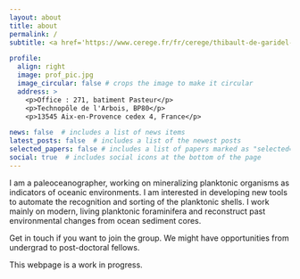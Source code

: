 ```yaml
---
layout: about
title: about
permalink: /
subtitle: <a href='https://www.cerege.fr/fr/cerege/thibault-de-garidel-thoron/'>CNRS-CEREGE</a>. Aix-en-Provence, France.

profile:
  align: right
  image: prof_pic.jpg
  image_circular: false # crops the image to make it circular
  address: >
    <p>Office : 271, batiment Pasteur</p>
    <p>Technopôle de l'Arbois, BP80</p>
    <p>13545 Aix-en-Provence cedex 4, France</p>

news: false  # includes a list of news items
latest_posts: false  # includes a list of the newest posts
selected_papers: false # includes a list of papers marked as "selected={true}"
social: true  # includes social icons at the bottom of the page
---
```


I am a paleoceanographer, working on mineralizing planktonic organisms as indicators of oceanic environments. I am interested in developing new tools to automate the recognition and sorting of the planktonic shells. I work mainly on modern, living planktonic foraminifera and reconstruct past environmental changes from ocean sediment cores.

Get in touch if you want to join the group. We might have opportunities from undergrad to post-doctoral fellows.

This webpage is a work in progress.